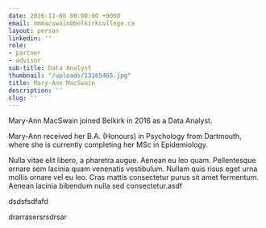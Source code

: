 ```yaml
---
date: 2016-11-08 00:00:00 +0000
email: mmmacswain@belkirkcollege.ca
layout: person
linkedin: ''
role:
- partner
- advisor
sub-title: Data Analyst
thumbnail: "/uploads/13165465.jpg"
title: Mary-Ann MacSwain
description: ''
slug: ''
---
```



Mary-Ann MacSwain joined Belkirk in 2016 as a Data Analyst.

Mary-Ann received her B.A. (Honours) in Psychology from Dartmouth, where she is currently completing her MSc in Epidemiology.

Nulla vitae elit libero, a pharetra augue. Aenean eu leo quam. Pellentesque ornare sem lacinia quam venenatis vestibulum. Nullam quis risus eget urna mollis ornare vel eu leo. Cras mattis consectetur purus sit amet fermentum. Aenean lacinia bibendum nulla sed consectetur.asdf

dsdsfsdfafd

drarrasersrsdrsar
